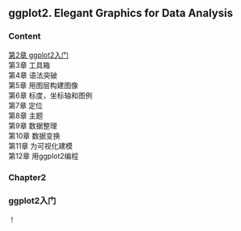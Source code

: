 ## ggplot2. Elegant Graphics for Data Analysis
### Content
[第2章 ggplot2入门](###Chapter2)  
第3章 工具箱  
第4章 语法突破  
第5章 用图层构建图像  
第6章 标度，坐标轴和图例  
第7章 定位  
第8章 主题  
第9章 数据整理  
第10章 数据变换  
第11章 为可视化建模  
第12章 用ggplot2编程  


### Chapter2 
### ggplot2入门
！[](https://raw.githubusercontent.com/BlackTunami/ggplot.github.io/master/Rplot01.tiff)
